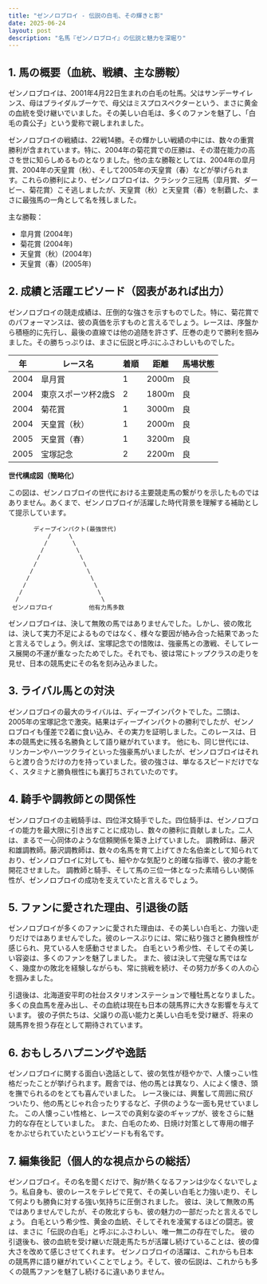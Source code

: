 ```yaml
---
title: "ゼンノロブロイ - 伝説の白毛、その輝きと影"
date: 2025-06-24
layout: post
description: "名馬『ゼンノロブロイ』の伝説と魅力を深堀り"
---
```


## 1. 馬の概要（血統、戦績、主な勝鞍）

ゼンノロブロイは、2001年4月22日生まれの白毛の牡馬。父はサンデーサイレンス、母はブライダルブーケで、母父はミスプロスペクターという、まさに黄金の血統を受け継いでいました。その美しい白毛は、多くのファンを魅了し、「白毛の貴公子」という愛称で親しまれました。

ゼンノロブロイの戦績は、22戦14勝。その輝かしい戦績の中には、数々の重賞勝利が含まれています。特に、2004年の菊花賞での圧勝は、その潜在能力の高さを世に知らしめるものとなりました。他の主な勝鞍としては、2004年の皐月賞、2004年の天皇賞（秋）、そして2005年の天皇賞（春）などが挙げられます。これらの勝利により、ゼンノロブロイは、クラシック三冠馬（皐月賞、ダービー、菊花賞）こそ逃しましたが、天皇賞（秋）と天皇賞（春）を制覇した、まさに最強馬の一角として名を残しました。

主な勝鞍：

* 皐月賞 (2004年)
* 菊花賞 (2004年)
* 天皇賞（秋）(2004年)
* 天皇賞（春）(2005年)


## 2. 成績と活躍エピソード（図表があれば出力）

ゼンノロブロイの競走成績は、圧倒的な強さを示すものでした。特に、菊花賞でのパフォーマンスは、彼の真価を示すものと言えるでしょう。レースは、序盤から積極的に先行し、最後の直線では他の追随を許さず、圧巻の走りで勝利を掴みました。その勝ちっぷりは、まさに伝説と呼ぶにふさわしいものでした。

| 年 | レース名          | 着順 | 距離 | 馬場状態 |
|---|-----------------|-----|-----|---------|
| 2004 | 皐月賞            | 1   | 2000m| 良      |
| 2004 | 東京スポーツ杯2歳S | 2   | 1800m| 良      |
| 2004 | 菊花賞            | 1   | 3000m| 良      |
| 2004 | 天皇賞（秋）      | 1   | 2000m| 良      |
| 2005 | 天皇賞（春）      | 1   | 3200m| 良      |
| 2005 | 宝塚記念          | 2   | 2200m| 良      |


**世代構成図（簡略化）**

この図は、ゼンノロブロイの世代における主要競走馬の繋がりを示したものではありません。あくまで、ゼンノロブロイが活躍した時代背景を理解する補助として提示しています。

```
       ディープインパクト(最強世代)
           /     \
          /       \
         /         \
        /           \
       /             \
      /               \
     /                 \
    /                   \
   /                     \
  /                       \
 ゼンノロブロイ          他有力馬多数
```

ゼンノロブロイは、決して無敗の馬ではありませんでした。しかし、彼の敗北は、決して実力不足によるものではなく、様々な要因が絡み合った結果であったと言えるでしょう。例えば、宝塚記念での惜敗は、強豪馬との激戦、そしてレース展開の不運が重なったためでした。それでも、彼は常にトップクラスの走りを見せ、日本の競馬史にその名を刻み込みました。


## 3. ライバル馬との対決

ゼンノロブロイの最大のライバルは、ディープインパクトでした。二頭は、2005年の宝塚記念で激突。結果はディープインパクトの勝利でしたが、ゼンノロブロイも僅差で2着に食い込み、その実力を証明しました。このレースは、日本の競馬史に残る名勝負として語り継がれています。  他にも、同じ世代には、リンカーンやハーツクライといった強豪馬がいましたが、ゼンノロブロイはそれらと渡り合うだけの力を持っていました。彼の強さは、単なるスピードだけでなく、スタミナと勝負根性にも裏打ちされていたのです。


## 4. 騎手や調教師との関係性

ゼンノロブロイの主戦騎手は、四位洋文騎手でした。四位騎手は、ゼンノロブロイの能力を最大限に引き出すことに成功し、数々の勝利に貢献しました。二人は、まるで一心同体のような信頼関係を築き上げていました。  調教師は、藤沢和雄調教師。藤沢調教師は、数々の名馬を育て上げてきた名伯楽として知られており、ゼンノロブロイに対しても、細やかな気配りと的確な指導で、彼の才能を開花させました。  調教師と騎手、そして馬の三位一体となった素晴らしい関係性が、ゼンノロブロイの成功を支えていたと言えるでしょう。


## 5. ファンに愛された理由、引退後の話

ゼンノロブロイが多くのファンに愛された理由は、その美しい白毛と、力強い走りだけではありませんでした。彼のレースぶりには、常に粘り強さと勝負根性が感じられ、見ている人を感動させました。  白毛という希少性、そしてその美しい容姿は、多くのファンを魅了しました。  また、彼は決して完璧な馬ではなく、幾度かの敗北を経験しながらも、常に挑戦を続け、その努力が多くの人の心を掴みました。

引退後は、北海道安平町の社台スタリオンステーションで種牡馬となりました。多くの良血馬を産み出し、その血統は現在も日本の競馬界に大きな影響を与えています。  彼の子供たちは、父譲りの高い能力と美しい白毛を受け継ぎ、将来の競馬界を担う存在として期待されています。


## 6. おもしろハプニングや逸話

ゼンノロブロイに関する面白い逸話として、彼の気性が穏やかで、人懐っこい性格だったことが挙げられます。厩舎では、他の馬とは異なり、人によく懐き、頭を撫でられるのをとても喜んでいました。  レース後には、興奮して周囲に飛びついたり、他の馬とじゃれ合ったりするなど、子供のような一面も見せていました。  この人懐っこい性格と、レースでの真剣な姿のギャップが、彼をさらに魅力的な存在としていました。  また、白毛のため、日焼け対策として専用の帽子をかぶせられていたというエピソードも有名です。


## 7. 編集後記（個人的な視点からの総括）

ゼンノロブロイ。その名を聞くだけで、胸が熱くなるファンは少なくないでしょう。私自身も、彼のレースをテレビで見て、その美しい白毛と力強い走り、そして何よりも勝負に対する強い気持ちに圧倒されました。  彼は、決して無敗の馬ではありませんでしたが、その敗北すらも、彼の魅力の一部だったと言えるでしょう。  白毛という希少性、黄金の血統、そしてそれを凌駕するほどの闘志。彼は、まさに「伝説の白毛」と呼ぶにふさわしい、唯一無二の存在でした。  彼の引退後も、彼の血統を受け継いだ競走馬たちが活躍し続けていることは、彼の偉大さを改めて感じさせてくれます。  ゼンノロブロイの活躍は、これからも日本の競馬界に語り継がれていくことでしょう。そして、彼の伝説は、これからも多くの競馬ファンを魅了し続けるに違いありません。
